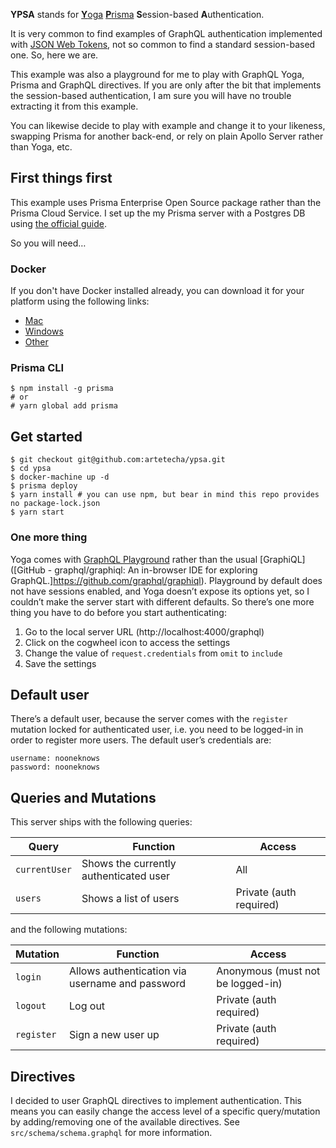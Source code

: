 **YPSA** stands for [**Y**oga](https://github.com/prisma/graphql-yoga) [**P**risma](https://github.com/prisma/prisma) **S**ession-based **A**uthentication.

It is very common to find examples of GraphQL authentication implemented with [JSON Web Tokens](https://jwt.io/), not so common to find a standard session-based one. So, here we are.

This example was also a playground for me to play with GraphQL Yoga, Prisma and GraphQL directives. If you are only after the bit that implements the session-based authentication, I am sure you will have no trouble extracting it from this example.

You can likewise decide to play with example and change it to your likeness, swapping Prisma for another back-end, or rely on plain Apollo Server rather than Yoga, etc.

## First things first

This example uses Prisma Enterprise Open Source package rather than the Prisma Cloud Service. I set up the my Prisma server with a Postgres DB using [the official guide](https://www.prisma.io/docs/tutorials/setup-prisma/create-new-db/postgres-eiyov7erah).

So you will need…

### Docker

If you don't have Docker installed already, you can download it for your platform using the following links:

- [Mac](https://store.docker.com/editions/community/docker-ce-desktop-mac)
- [Windows](https://store.docker.com/editions/community/docker-ce-desktop-windows)
- [Other](https://www.docker.com/get-docker)

### Prisma CLI

```
$ npm install -g prisma
# or
# yarn global add prisma
```

## Get started

```
$ git checkout git@github.com:artetecha/ypsa.git
$ cd ypsa
$ docker-machine up -d
$ prisma deploy
$ yarn install # you can use npm, but bear in mind this repo provides no package-lock.json
$ yarn start
```

### One more thing

Yoga comes with [GraphQL Playground](https://github.com/prisma/graphql-playground) rather than the usual [GraphiQL]([GitHub - graphql/graphiql: An in-browser IDE for exploring GraphQL.]https://github.com/graphql/graphiql). Playground by default does not have sessions enabled, and Yoga doesn’t expose its options yet, so I couldn’t make the server start with different defaults. So there’s one more thing you have to do before you start authenticating:

1. Go to the local server URL (http://localhost:4000/graphql)
2. Click on the cogwheel icon to access the settings
3. Change the value of `request.credentials` from `omit` to `include`
4. Save the settings

## Default user

There’s a default user, because the server comes with the `register` mutation locked for authenticated user, i.e. you need to be logged-in in order to register more users. The default user’s credentials are:

```
username: nooneknows
password: nooneknows
```

## Queries and Mutations

This server ships with the following queries:

| **Query**     | **Function**                           | **Access**              |
| ------------- | -------------------------------------- | ----------------------- |
| `currentUser` | Shows the currently authenticated user | All                     |
| `users`       | Shows a list of users                  | Private (auth required) |

and the following mutations:

| **Mutation** | **Function**                                    | **Access**                        |
| ------------ | ----------------------------------------------- | --------------------------------- |
| `login`      | Allows authentication via username and password | Anonymous (must not be logged-in) |
| `logout`     | Log out                                         | Private (auth required)           |
| `register`   | Sign a new user up                              | Private (auth required)           |

## Directives

I decided to user GraphQL directives to implement authentication. This means you can easily change the access level of a specific query/mutation by adding/removing one of the available directives. See `src/schema/schema.graphql` for more information.
